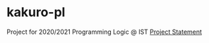# kakuro-pl
Project for 2020/2021 Programming Logic @ IST
[Project Statement](https://github.com/d-melita/kakuro-pl/files/6585609/projectoLP_20_21.pdf)

